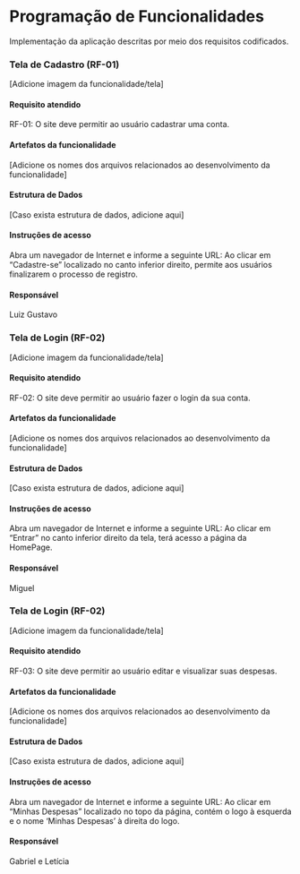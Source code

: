 # Programação de Funcionalidades

Implementação da aplicação descritas por meio dos requisitos codificados. 

### Tela de Cadastro (RF-01)

[Adicione imagem da funcionalidade/tela]


#### Requisito atendido

RF-01: O site deve permitir ao usuário cadastrar uma conta.


#### Artefatos da funcionalidade

[Adicione os nomes dos arquivos relacionados ao desenvolvimento da funcionalidade]


#### Estrutura de Dados

[Caso exista estrutura de dados, adicione aqui]


#### Instruções de acesso

Abra um navegador de Internet e informe a seguinte URL:
Ao clicar em “Cadastre-se” localizado no canto inferior direito, permite aos usuários finalizarem o processo de registro.


#### Responsável

Luiz Gustavo


### Tela de Login (RF-02)

[Adicione imagem da funcionalidade/tela]


#### Requisito atendido

RF-02: O site deve permitir ao usuário fazer o login da sua conta.


#### Artefatos da funcionalidade

[Adicione os nomes dos arquivos relacionados ao desenvolvimento da funcionalidade]


#### Estrutura de Dados

[Caso exista estrutura de dados, adicione aqui]


#### Instruções de acesso

Abra um navegador de Internet e informe a seguinte URL:
Ao clicar em “Entrar” no canto inferior direito da tela, terá acesso a página da HomePage.


#### Responsável

Miguel



### Tela de Login (RF-02)

[Adicione imagem da funcionalidade/tela]


#### Requisito atendido

RF-03: O site deve permitir ao usuário editar e visualizar suas despesas.


#### Artefatos da funcionalidade

[Adicione os nomes dos arquivos relacionados ao desenvolvimento da funcionalidade]


#### Estrutura de Dados

[Caso exista estrutura de dados, adicione aqui]


#### Instruções de acesso

Abra um navegador de Internet e informe a seguinte URL:
Ao clicar em “Minhas Despesas” localizado no topo da página, contém o logo à esquerda e o nome ‘Minhas Despesas’ à direita do logo. 

#### Responsável

Gabriel e Letícia 







